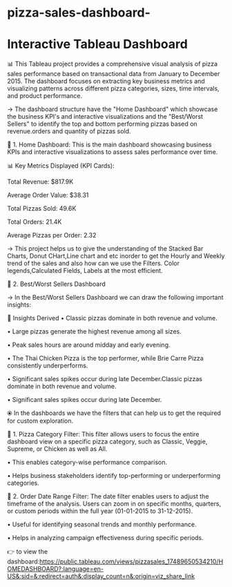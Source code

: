 # pizza-sales-dashboard-

# Interactive Tableau Dashboard

📊 This Tableau project provides a comprehensive visual analysis of pizza sales performance based on transactional data from January to December 2015. 
The dashboard focuses on extracting key business metrics and visualizing patterns across different pizza categories, sizes, time intervals, and product performance.

-> The dashboard structure have the "Home Dashboard" which showcase the business KPI's and interactive visualizations
and the "Best/Worst Sellers" to identify the top and bottom performing pizzas based on revenue.orders and quantity of pizzas sold.

🔸 1. Home Dashboard:
This is the main dashboard showcasing business KPIs and interactive visualizations to assess sales performance over time.

📊 Key Metrics Displayed (KPI Cards):

Total Revenue: $817.9K

Average Order Value: $38.31

Total Pizzas Sold: 49.6K

Total Orders: 21.4K

Average Pizzas per Order: 2.32

-> This project helps us to give the understanding of the Stacked Bar Charts, Donut CHart,Line chart and etc inorder to get the Hourly and Weekly trend of the sales 
    and also how can we use the Filters. Color legends,Calculated Fields, Labels at the most efficient.
    
🔸 2. Best/Worst Sellers Dashboard

-> In the Best/Worst Sellers Dashboard we can draw the following important insights:

🧠 Insights Derived
• Classic pizzas dominate in both revenue and volume.

• Large pizzas generate the highest revenue among all sizes.

• Peak sales hours are around midday and early evening.

• The Thai Chicken Pizza is the top performer, while Brie Carre Pizza consistently underperforms.

• Significant sales spikes occur during late December.Classic pizzas dominate in both revenue and volume.

• Significant sales spikes occur during late December.

⦿ In the dashboards we have the filters that can help us to get the required for custom exploration.

🔹 1. Pizza Category Filter:
This filter allows users to focus the entire dashboard view on a specific pizza category, such as Classic, Veggie, Supreme, or Chicken as well as All.

• This enables category-wise performance comparison.

• Helps business stakeholders identify top-performing or underperforming categories.

🔹 2. Order Date Range Filter:
The date filter enables users to adjust the timeframe of the analysis. Users can zoom in on specific months, quarters, or custom periods within the full year (01-01-2015 to 31-12-2015).

• Useful for identifying seasonal trends and monthly performance.

• Helps in analyzing campaign effectiveness during specific periods.

👉 to view the dashboard:https://public.tableau.com/views/pizzasales_17489650534210/HOMEDASHBOARD?:language=en-US&:sid=&:redirect=auth&:display_count=n&:origin=viz_share_link



